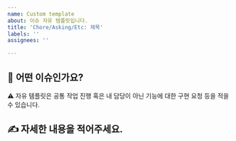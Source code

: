 ```yaml
---
name: Custom template
about: 이슈 자유 템플릿입니다.
title: 'Chore/Asking/Etc: 제목'
labels: ''
assignees: ''

---
```


## 🤔 어떤 이슈인가요?
⚠️ 자유 템플릿은 공통 작업 진행 혹은 내 담당이 아닌 기능에 대한 구현 요청 등을 적을 수 있습니다.


## ✍️ 자세한 내용을 적어주세요.
